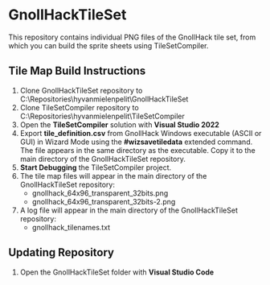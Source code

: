 # GnollHackTileSet

This repository contains individual PNG files of the GnollHack tile set, from which you can build the sprite sheets using TileSetCompiler.

## Tile Map Build Instructions

1. Clone GnollHackTileSet repository to C:\Repositories\hyvanmielenpelit\GnollHackTileSet
2. Clone TileSetCompiler repository to C:\Repositories\hyvanmielenpelit\TileSetCompiler
3. Open the **TileSetCompiler** solution with **Visual Studio 2022**
4. Export **tile_definition.csv** from GnollHack Windows executable (ASCII or GUI) in Wizard Mode using the **#wizsavetiledata** extended command. The file appears in the same directory as the executable. Copy it to the main directory of the GnollHackTileSet repository.
5. **Start Debugging** the TileSetCompiler project.
6. The tile map files will appear in the main directory of the GnollHackTileSet repository:
    - gnollhack_64x96_transparent_32bits.png
    - gnollhack_64x96_transparent_32bits-2.png
7. A log file will appear in the main directory of the GnollHackTileSet repository:
    - gnollhack_tilenames.txt

## Updating Repository

1. Open the GnollHackTileSet folder with **Visual Studio Code**